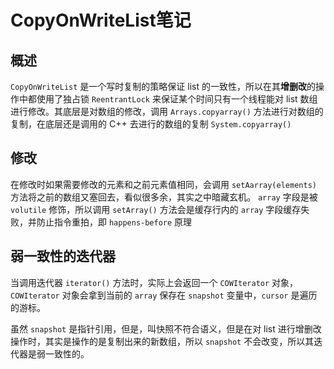 # CopyOnWriteList笔记

## 概述

`CopyOnWriteList` 是一个写时复制的策略保证 list 的一致性，所以在其**增删改**的操作中都使用了独占锁 `ReentrantLock` 来保证某个时间只有一个线程能对 list 数组进行修改。其底层是对数组的修改，调用 `Arrays.copyarray()` 方法进行对数组的复制，在底层还是调用的 C++ 去进行的数组的复制 `System.copyarray()`



## 修改

在修改时如果需要修改的元素和之前元素值相同，会调用 `setAarray(elements)` 方法将之前的数组又塞回去，看似很多余，其实之中暗藏玄机。 `array` 字段是被 `volutile` 修饰，所以调用 `setArray()` 方法会是缓存行内的 `array` 字段缓存失败，并防止指令重拍，即 `happens-before` 原理



## 弱一致性的迭代器

当调用迭代器 `iterator()` 方法时，实际上会返回一个 `COWIterator` 对象，`COWIterator` 对象会拿到当前的 `array` 保存在 `snapshot` 变量中，`cursor` 是遍历的游标。

虽然 `snapshot` 是指针引用，但是，叫快照不符合语义，但是在对 list 进行增删改操作时，其实是操作的是复制出来的新数组，所以 `snapshot` 不会改变，所以其迭代器是弱一致性的。 